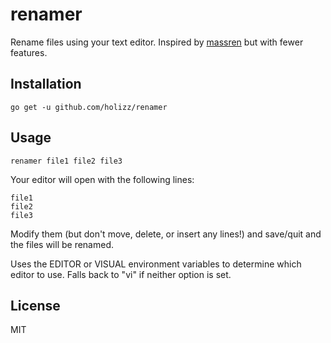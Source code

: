 # renamer

Rename files using your text editor. Inspired by [massren](https://github.com/laurent22/massren) but with fewer features.

## Installation

    go get -u github.com/holizz/renamer

## Usage

    renamer file1 file2 file3

Your editor will open with the following lines:

    file1
    file2
    file3

Modify them (but don't move, delete, or insert any lines!) and save/quit and the files will be renamed.

Uses the EDITOR or VISUAL environment variables to determine which editor to use. Falls back to "vi" if neither option is set.

## License

MIT
